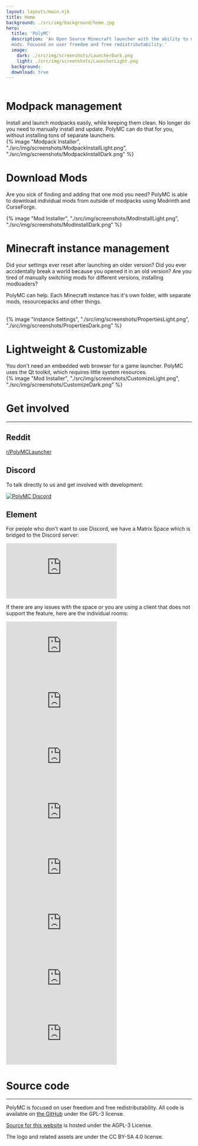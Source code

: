 ```yaml
---
layout: layouts/main.njk
title: Home
background: ./src/img/background/home.jpg
hero:
  title: 'PolyMC'
  description: 'An Open Source Minecraft launcher with the ability to manage multiple instances, accounts and
  mods. Focused on user freedom and free redistributability.'
  image: 
    dark: ./src/img/screenshots/LauncherDark.png
    light: ./src/img/screenshots/LauncherLight.png
  background: 
  download: true
---
```


<div class="content">
  <div class="row row-reverse">
    <div class="column">
      <div>
        <h1>Modpack management</h1>
        <div class="subtitle">
          Install and launch modpacks easily, while keeping them clean.
          No longer do you need to manually install and update. PolyMC can do that for you, without installing tons of separate launchers.
        </div>
      </div>
    </div>
    <div class="column">
      {% image "Modpack Installer", "./src/img/screenshots/ModpackInstallLight.png", "./src/img/screenshots/ModpackInstallDark.png" %}
    </div>
  </div>

  <div class="row">
    <div class="column">
      <div>
        <h1>Download Mods</h1>
        <div class="subtitle">
          <p>Are you sick of finding and adding that one mod you need? PolyMC is able to download individual mods from outside of modpacks using Modrinth and CurseForge.
        </div>
      </div>
    </div>
    <div class="column">
      {% image "Mod Installer", "./src/img/screenshots/ModInstallLight.png", "./src/img/screenshots/ModInstallDark.png" %}
    </div>
  </div>

  <div class="row row-reverse">
    <div class="column">
      <div>
        <h1>Minecraft instance management </h1>
        <div class="subtitle">
          <p>Did your settings ever reset after launching an older version? Did you ever accidentally break a world because you opened it in an old version?
          Are you tired of manually switching mods for different versions, installing modloaders?<p>
          <p>PolyMC can help. Each Minecraft instance has it's own folder, with separate mods, resourcepacks and other things.</p>
        </div>
        <br>
      </div>
    </div>
    <div class="column">
      {% image "Instance Settings", "./src/img/screenshots/PropertiesLight.png", "./src/img/screenshots/PropertiesDark.png" %}
    </div>
  </div>

  <div class="row">
    <div class="column">
      <div>
        <h1>Lightweight & Customizable</h1>
        <div class="subtitle">
          You don't need an embedded web browser for a game launcher. PolyMC uses the Qt toolkit, which requires little system resources.
        </div>
      </div>
    </div>
    <div class="column">
      {% image "Mod Installer", "./src/img/screenshots/CustomizeLight.png", "./src/img/screenshots/CustomizeDark.png" %}
    </div>
  </div>
</div>
<div class="infobox top">

  # Get involved
  ---

  ## Reddit
  
  [r/PolyMCLauncher](https://www.reddit.com/r/PolyMCLauncher/)

  ## Discord

  To talk directly to us and get involved with development:
  
  [![PolyMC Discord](https://img.shields.io/discord/923671181020766230?label=PolyMC%20Discord)](https://discord.gg/xq7fxrgtMP)

  ## Element

  For people who don't want to use Discord, we have a Matrix Space which is bridged to the Discord server:

  [![PolyMC Space](https://img.shields.io/matrix/polymc:matrix.org?label=PolyMC%20space)](https://matrix.to/#/#polymc:matrix.org)

  If there are any issues with the space or you are using a client that does not support the feature, here are the individual rooms:

  [![Development](https://img.shields.io/matrix/polymc-development:matrix.org?label=PolyMC%20Development)](https://matrix.to/#/#polymc-development:matrix.org)
  [![Discussion](https://img.shields.io/matrix/polymc-discussion:matrix.org?label=PolyMC%20Discussion)](https://matrix.to/#/#polymc-discussion:matrix.org)
  [![Github](https://img.shields.io/matrix/polymc-github:matrix.org?label=PolyMC%20Github)](https://matrix.to/#/#polymc-github:matrix.org)
  [![Maintainers](https://img.shields.io/matrix/polymc-maintainers:matrix.org?label=PolyMC%20Maintainers)](https://matrix.to/#/#polymc-maintainers:matrix.org)
  [![News](https://img.shields.io/matrix/polymc-news:matrix.org?label=PolyMC%20News)](https://matrix.to/#/#polymc-news:matrix.org)
  [![Offtopic](https://img.shields.io/matrix/polymc-offtopic:matrix.org?label=PolyMC%20Offtopic)](https://matrix.to/#/#polymc-offtopic:matrix.org)
  [![Support](https://img.shields.io/matrix/polymc-support:matrix.org?label=PolyMC%20Support)](https://matrix.to/#/#polymc-support:matrix.org)
  [![Voice](https://img.shields.io/matrix/polymc-voice:matrix.org?label=PolyMC%20Voice)](https://matrix.to/#/#polymc-voice:matrix.org)

  # Source code
  ---

  PolyMC is focused on user freedom and free redistributability. All code is available on [the GitHub](https://github.com/PolyMC/PolyMC/) under the GPL-3 license.
  
  [Source for this website](https://github.com/PolyMC/polymc.github.io) is hosted under the AGPL-3 License.

  The logo and related assets are under the CC BY-SA 4.0 license.
</div>
